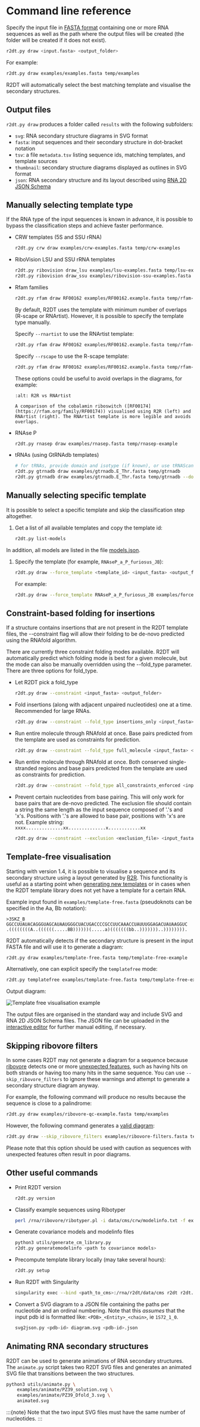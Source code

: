 # Command line reference

Specify the input file in [FASTA format](https://en.wikipedia.org/wiki/FASTA_format) containing one or more RNA sequences as well as the path where the output files will be created (the folder will be created if it does not exist).

```bash
r2dt.py draw <input.fasta> <output_folder>
```

For example:

```bash
r2dt.py draw examples/examples.fasta temp/examples
```

R2DT will automatically select the best matching template and visualise the secondary structures.

## Output files

`r2dt.py draw` produces a folder called `results` with the following subfolders:

- `svg`: RNA secondary structure diagrams in SVG format
- `fasta`: input sequences and their secondary structure in dot-bracket notation
- `tsv`: a file `metadata.tsv` listing sequence ids, matching templates, and template sources
- `thumbnail`: secondary structure diagrams displayed as outlines in SVG format
- `json`: RNA secondary structure and its layout described using [RNA 2D JSON Schema](https://github.com/LDWLab/RNA2D-data-schema/)

## Manually selecting template type

If the RNA type of the input sequences is known in advance, it is possible to bypass the classification steps and achieve faster performance.

* CRW templates (5S and SSU rRNA)
    ```bash
    r2dt.py crw draw examples/crw-examples.fasta temp/crw-examples
    ```

* RiboVision LSU and SSU rRNA templates
    ```bash
    r2dt.py ribovision draw_lsu examples/lsu-examples.fasta temp/lsu-examples
    r2dt.py ribovision draw_ssu examples/ribovision-ssu-examples.fasta temp/ssu-examples
    ```

* Rfam families
    ```bash
    r2dt.py rfam draw RF00162 examples/RF00162.example.fasta temp/rfam-example
    ```

    By default, R2DT uses the template with minimum number of overlaps (R-scape or RNArtist). However, it is possible to specify the template type manually.

    Specify `--rnartist` to use the RNArtist template:

    ```bash
    r2dt.py rfam draw RF00162 examples/RF00162.example.fasta temp/rfam-example --rnartist
    ```

    Specify `--rscape` to use the R-scape template:

    ```bash
    r2dt.py rfam draw RF00162 examples/RF00162.example.fasta temp/rfam-example --rnartist
    ```

    These options could be useful to avoid overlaps in the diagrams, for example:

    ```{figure} images/rnartist-example.png
    :alt: R2R vs RNArtist

    A comparison of the cobalamin riboswitch ([RF00174](https://rfam.org/family/RF00174)) visualised using R2R (left) and RNArtist (right). The RNArtist template is more legible and avoids overlaps.
    ```

* RNAse P
    ```bash
    r2dt.py rnasep draw examples/rnasep.fasta temp/rnasep-example
    ```

* tRNAs (using GtRNAdb templates)
    ```bash
    # for tRNAs, provide domain and isotype (if known), or use tRNAScan-SE to classify
    r2dt.py gtrnadb draw examples/gtrnadb.E_Thr.fasta temp/gtrnadb
    r2dt.py gtrnadb draw examples/gtrnadb.E_Thr.fasta temp/gtrnadb --domain E --isotype Thr
    ```

## Manually selecting specific template

It is possible to select a specific template and skip the classification step altogether.

1. Get a list of all available templates and copy the template id:
    ```bash
    r2dt.py list-models
    ```

In addition, all models are listed in the file [models.json](https://github.com/RNAcentral/R2DT/blob/main/data/models.json).

1. Specify the template (for example, `RNAseP_a_P_furiosus_JB`):
    ```bash
    r2dt.py draw --force_template <template_id> <input_fasta> <output_folder>
    ```

    For example:

    ```bash
    r2dt.py draw --force_template RNAseP_a_P_furiosus_JB examples/force/URS0001BC2932_272844.fasta temp/example
    ```

## Constraint-based folding for insertions

If a structure contains insertions that are not present in the R2DT template files, the --constraint flag will allow their folding to be de-novo predicted using the RNAfold algorithm.

There are currently three constraint folding modes available. R2DT will automatically predict which folding mode is best for a given molecule, but the mode can also be manually overridden using the --fold_type parameter. There are three options for fold_type.

* Let R2DT pick a fold_type
    ```bash
    r2dt.py draw --constraint <input_fasta> <output_folder>
    ```
* Fold insertions (along with adjacent unpaired nucleotides) one at a time. Recommended for large RNAs.
    ```bash
    r2dt.py draw --constraint --fold_type insertions_only <input_fasta> <output_folder>
    ```
* Run entire molecule through RNAfold at once. Base pairs predicted from the template are used as constraints for prediction.
    ```bash
    r2dt.py draw --constraint --fold_type full_molecule <input_fasta> <output_folder>
    ```
* Run entire molecule through RNAfold at once. Both conserved single-stranded regions and base pairs predicted from the template are used as constraints for prediction.
    ```bash
    r2dt.py draw --constraint --fold_type all_constraints_enforced <input_fasta> <output_folder>
    ```
* Prevent certain nucleotides from base pairing. This will only work for base pairs that are de-novo predicted.
The exclusion file should contain a string the same length as the input sequence composed of '.'s and 'x's. Positions with '.'s are allowed to base pair,
positions with 'x's are not.
Example string: `xxxx..............xx..............x............xx`
    ```bash
    r2dt.py draw --constraint --exclusion <exclusion_file> <input_fasta> <output_folder>
    ```

## Template-free visualisation

Starting with version 1.4, it is possible to visualise a sequence and its secondary structure using a layout generated by [R2R](https://bmcbioinformatics.biomedcentral.com/articles/10.1186/1471-2105-12-3). This functionality is useful as a starting point when [generating new templates](./templates.md) or in cases when the R2DT template library does not yet have a template for a certain RNA.

Example input found in `examples/template-free.fasta` (pseudoknots can be specified in the Aa, Bb notation):

```
>3SKZ_B
GGCCUUAUACAGGGUAGCAUAAUGGGCUACUGACCCCGCCUUCAAACCUAUUUGGAGACUAUAAGGUC
.((((((((A..((((((.....BB))))))(.....a)(((((((bb..)))))))..)))))))).
```

R2DT automatically detects if the secondary structure is present in the input FASTA file and will use it to generate a diagram:

```bash
r2dt.py draw examples/template-free.fasta temp/template-free-example
```

Alternatively, one can explicit specify the `templatefree` mode:

```bash
r2dt.py templatefree examples/template-free.fasta temp/template-free-example
```

Output diagram:

![Template free visualisation example](./images/template-free-example.png)

The output files are organised in the standard way and include SVG and RNA 2D JSON Schema files. The JSON file can be uploaded in the [interactive editor](https://ldwlab.github.io/XRNA-TypeScript/) for further manual editing, if necessary.

## Skipping ribovore filters

In some cases R2DT may not generate a diagram for a sequence because [ribovore](https://github.com/ncbi/ribovore) detects one or more [unexpected features](https://github.com/ncbi/ribovore/blob/main/documentation/ribotyper.md#unexpectedfeatures), such as having hits on both strands or having too many hits in the same sequence. You can use `--skip_ribovore_filters` to ignore these warnings and attempt to generate a secondary structure diagram anyway.

For example, the following command will produce no results because the sequence is close to a palindrome:

```bash
r2dt.py draw examples/ribovore-qc-example.fasta temp/examples
```

However, the following command generates a [valid diagram](https://github.com/RNAcentral/R2DT/blob/main/tests/examples/skip-ribovore-filters/URS0000001EB3-RF00661.colored.svg):

```bash
r2dt.py draw --skip_ribovore_filters examples/ribovore-filters.fasta temp/examples
```

Please note that this option should be used with caution as sequences with unexpected features often result in poor diagrams.

## Other useful commands

* Print R2DT version
    ```bash
    r2dt.py version
    ```

* Classify example sequences using Ribotyper
    ```bash
    perl /rna/ribovore/ribotyper.pl -i data/cms/crw/modelinfo.txt -f examples/pdb.fasta temp/ribotyper-test
    ```

* Generate covariance models and modelinfo files
    ```bash
    python3 utils/generate_cm_library.py
    r2dt.py generatemodelinfo <path to covariance models>
    ```

* Precompute template library locally (may take several hours):
    ```bash
    r2dt.py setup
    ```

* Run R2DT with Singularity
    ```bash
    singularity exec --bind <path_to_cms>:/rna/r2dt/data/cms r2dt r2dt.py draw sequence.fasta output
    ```

* Convert a SVG diagram to a JSON file containing the paths per nucleotide and an ordinal numbering. Note that this *assumes* that the input pdb id is formatted like: `<PDB>_<Entity>_<chain>`, ie `1S72_1_0`.
    ```bash
    svg2json.py <pdb-id> diagram.svg <pdb-id>.json
    ```

## Animating RNA secondary structures

R2DT can be used to generate animations of RNA secondary structures. The `animate.py` script takes two R2DT SVG files and generates an animated SVG file that transitions between the two structures.

```bash
python3 utils/animate.py \
    examples/animate/PZ39_solution.svg \
    examples/animate/PZ39_Dfold_3.svg \
    animated.svg
```

:::{note}
Note that the two input SVG files must have the same number of nucleotides.
:::
